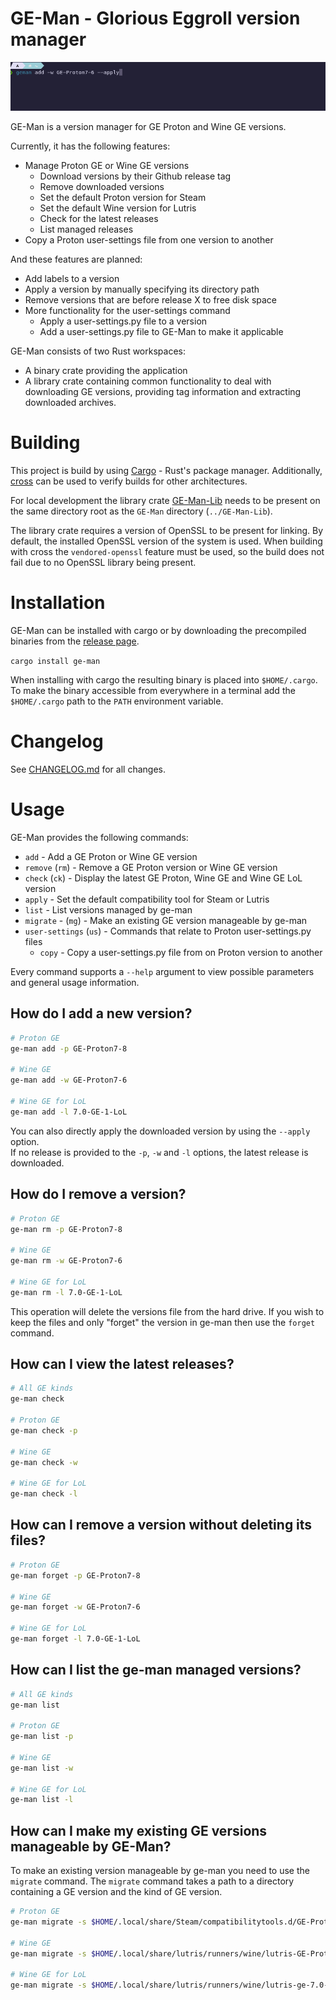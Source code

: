 # GE-Man - Glorious Eggroll version manager

![Demo gif](geman-demo.gif)

GE-Man is a version manager for GE Proton and Wine GE versions.

Currently, it has the following features:

* Manage Proton GE or Wine GE versions
  * Download versions by their Github release tag
  * Remove downloaded versions
  * Set the default Proton version for Steam
  * Set the default Wine version for Lutris
  * Check for the latest releases
  * List managed releases
* Copy a Proton user-settings file from one version to another

And these features are planned:

* Add labels to a version
* Apply a version by manually specifying its directory path
* Remove versions that are before release X to free disk space
* More functionality for the user-settings command
  * Apply a user-settings.py file to a version
  * Add a user-settings.py file to GE-Man to make it applicable

GE-Man consists of two Rust workspaces:

* A binary crate providing the application
* A library crate containing common functionality to deal with downloading GE versions, providing tag information and
  extracting downloaded archives.

# Building

This project is build by using [Cargo](https://doc.rust-lang.org/cargo/) - Rust's package manager.
Additionally, [cross](https://github.com/cross-rs/cross) can be used to verify builds for other architectures.

For local development the library crate [GE-Man-Lib](https://github.com/Compile-Time/GE-Man-Lib) needs to be present on
the same directory root as the `GE-Man` directory (`../GE-Man-Lib`).

The library crate requires a version of OpenSSL to be present for linking. By default, the installed OpenSSL version of
the system is used. When building with cross the `vendored-openssl` feature must be used, so the build does not fail due
to no OpenSSL library being present.

# Installation

GE-Man can be installed with cargo or by downloading the precompiled binaries from the [release page](https://github.com/Compile-Time/GE-Man/releases).

`cargo install ge-man`

When installing with cargo the resulting binary is placed into `$HOME/.cargo`. To make the binary accessible from
everywhere in a terminal add the `$HOME/.cargo` path to the `PATH` environment variable.

# Changelog

See [CHANGELOG.md](./CHANGELOG.md) for all changes.

# Usage

GE-Man provides the following commands:

* `add` - Add a GE Proton or Wine GE version
* `remove` (`rm`) - Remove a GE Proton version or Wine GE version
* `check` (`ck`) - Display the latest GE Proton, Wine GE and Wine GE LoL version
* `apply` - Set the default compatibility tool for Steam or Lutris
* `list` - List versions managed by ge-man
* `migrate` - (`mg`) - Make an existing GE version manageable by ge-man
* `user-settings` (`us`) - Commands that relate to Proton user-settings.py files
  * `copy` - Copy a user-settings.py file from on Proton version to another

Every command supports a `--help` argument to view possible parameters and general usage information.

## How do I add a new version?

```sh
# Proton GE
ge-man add -p GE-Proton7-8

# Wine GE
ge-man add -w GE-Proton7-6

# Wine GE for LoL
ge-man add -l 7.0-GE-1-LoL
```

You can also directly apply the downloaded version by using the `--apply` option.<br>
If no release is provided to the `-p`, `-w` and `-l` options, the latest release is downloaded.

## How do I remove a version?

```sh
# Proton GE
ge-man rm -p GE-Proton7-8

# Wine GE
ge-man rm -w GE-Proton7-6

# Wine GE for LoL
ge-man rm -l 7.0-GE-1-LoL
```

This operation will delete the versions file from the hard drive. If you wish to keep the files and only "forget"
the version in ge-man then use the `forget` command.

## How can I view the latest releases?

```sh
# All GE kinds
ge-man check

# Proton GE
ge-man check -p

# Wine GE
ge-man check -w

# Wine GE for LoL
ge-man check -l
```

## How can I remove a version without deleting its files?

```sh
# Proton GE
ge-man forget -p GE-Proton7-8

# Wine GE
ge-man forget -w GE-Proton7-6

# Wine GE for LoL
ge-man forget -l 7.0-GE-1-LoL
```

## How can I list the ge-man managed versions?

```sh
# All GE kinds
ge-man list

# Proton GE
ge-man list -p

# Wine GE
ge-man list -w

# Wine GE for LoL
ge-man list -l
```

## How can I make my existing GE versions manageable by GE-Man?

To make an existing version manageable by ge-man you need to use the `migrate` command. The `migrate` command takes a
path to a directory containing a GE version and the kind of GE version.

```sh
# Proton GE
ge-man migrate -s $HOME/.local/share/Steam/compatibilitytools.d/GE-Proton7-8 -p GE-Proton7-8

# Wine GE
ge-man migrate -s $HOME/.local/share/lutris/runners/wine/lutris-GE-Proton7-6-x86_64/ -w GE-Proton7-6

# Wine GE for LoL
ge-man migrate -s $HOME/.local/share/lutris/runners/wine/lutris-ge-7.0-1-lol-x86_64 -l 7.0-GE-1-LoL
```
